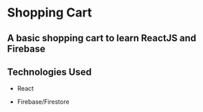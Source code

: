 # Shopping Cart

## A basic shopping cart to learn ReactJS and Firebase

## Technologies Used

* React

* Firebase/Firestore
